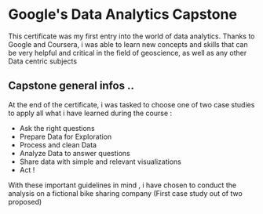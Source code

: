 #  Google's Data Analytics Capstone

This certificate was my first entry into the world of data analytics. Thanks to Google and Coursera, i was able to learn new concepts and skills that can be very helpful and critical in the field of geoscience, as well as any other Data centric subjects

## Capstone general infos ..

At the end of the certificate, i was tasked to choose one of two case studies to apply all what i have learned during the course : 

* Ask the right questions
* Prepare Data for Exploration
* Process and clean Data
* Analyze Data to answer questions
* Share data with simple and relevant visualizations
* Act !

With these important guidelines in mind , i have chosen to conduct the analysis on a fictional bike sharing company (First case study out of two proposed)
